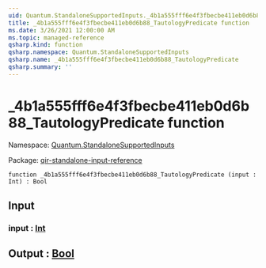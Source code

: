 ```yaml
---
uid: Quantum.StandaloneSupportedInputs._4b1a555fff6e4f3fbecbe411eb0d6b88_TautologyPredicate
title: _4b1a555fff6e4f3fbecbe411eb0d6b88_TautologyPredicate function
ms.date: 3/26/2021 12:00:00 AM
ms.topic: managed-reference
qsharp.kind: function
qsharp.namespace: Quantum.StandaloneSupportedInputs
qsharp.name: _4b1a555fff6e4f3fbecbe411eb0d6b88_TautologyPredicate
qsharp.summary: ''
---
```


# _4b1a555fff6e4f3fbecbe411eb0d6b88_TautologyPredicate function

Namespace: [Quantum.StandaloneSupportedInputs](xref:Quantum.StandaloneSupportedInputs)

Package: [qir-standalone-input-reference](https://nuget.org/packages/qir-standalone-input-reference)




```qsharp
function _4b1a555fff6e4f3fbecbe411eb0d6b88_TautologyPredicate (input : Int) : Bool
```


## Input

### input : [Int](xref:microsoft.quantum.lang-ref.int)





## Output : [Bool](xref:microsoft.quantum.lang-ref.bool)

